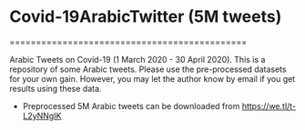 # Covid-19ArabicTwitter (5M tweets)
=============================================

Arabic Tweets on Covid-19 (1 March 2020 - 30 April 2020). This is a repository of some Arabic tweets. Please use the pre-processed datasets for your own gain. However, you may let the author know by email if you get results using these data.

 - Preprocessed 5M Arabic tweets can be downloaded from https://we.tl/t-L2yNNgIK
